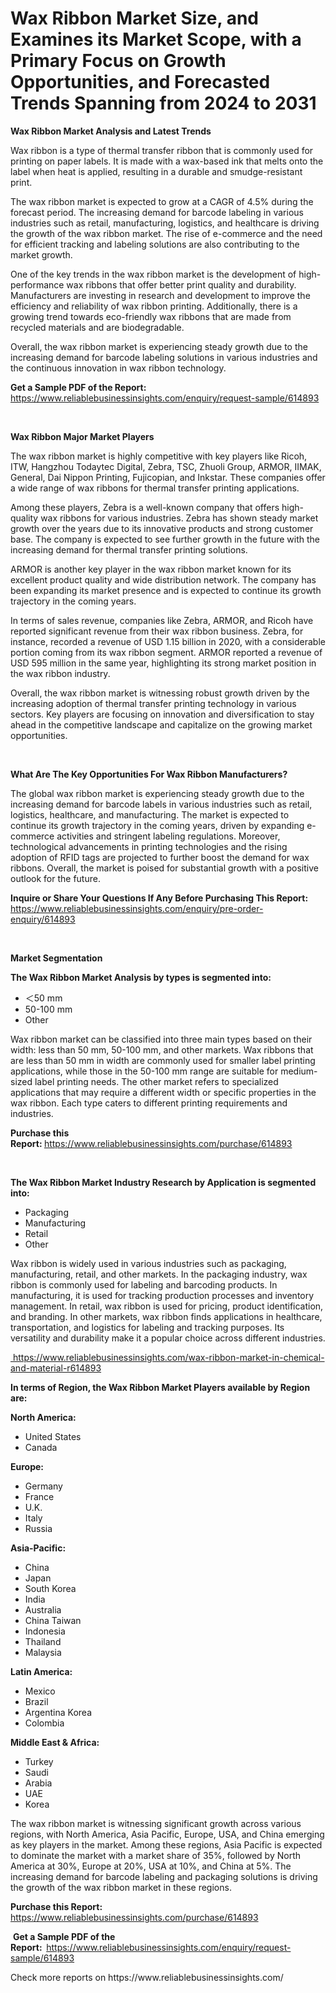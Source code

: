 <p><h1>Wax Ribbon Market Size, and Examines its Market Scope, with a Primary Focus on Growth Opportunities, and Forecasted Trends Spanning from 2024 to 2031</h1></p><p><strong>Wax Ribbon Market Analysis and Latest Trends</strong></p>
<p><p>Wax ribbon is a type of thermal transfer ribbon that is commonly used for printing on paper labels. It is made with a wax-based ink that melts onto the label when heat is applied, resulting in a durable and smudge-resistant print.</p><p>The wax ribbon market is expected to grow at a CAGR of 4.5% during the forecast period. The increasing demand for barcode labeling in various industries such as retail, manufacturing, logistics, and healthcare is driving the growth of the wax ribbon market. The rise of e-commerce and the need for efficient tracking and labeling solutions are also contributing to the market growth.</p><p>One of the key trends in the wax ribbon market is the development of high-performance wax ribbons that offer better print quality and durability. Manufacturers are investing in research and development to improve the efficiency and reliability of wax ribbon printing. Additionally, there is a growing trend towards eco-friendly wax ribbons that are made from recycled materials and are biodegradable.</p><p>Overall, the wax ribbon market is experiencing steady growth due to the increasing demand for barcode labeling solutions in various industries and the continuous innovation in wax ribbon technology.</p></p>
<p><strong>Get a Sample PDF of the Report:&nbsp;</strong> <a href="https://www.reliablebusinessinsights.com/enquiry/request-sample/614893">https://www.reliablebusinessinsights.com/enquiry/request-sample/614893</a></p>
<p>&nbsp;</p>
<p><strong>Wax Ribbon Major Market Players</strong></p>
<p><p>The wax ribbon market is highly competitive with key players like Ricoh, ITW, Hangzhou Todaytec Digital, Zebra, TSC, Zhuoli Group, ARMOR, IIMAK, General, Dai Nippon Printing, Fujicopian, and Inkstar. These companies offer a wide range of wax ribbons for thermal transfer printing applications.</p><p>Among these players, Zebra is a well-known company that offers high-quality wax ribbons for various industries. Zebra has shown steady market growth over the years due to its innovative products and strong customer base. The company is expected to see further growth in the future with the increasing demand for thermal transfer printing solutions.</p><p>ARMOR is another key player in the wax ribbon market known for its excellent product quality and wide distribution network. The company has been expanding its market presence and is expected to continue its growth trajectory in the coming years.</p><p>In terms of sales revenue, companies like Zebra, ARMOR, and Ricoh have reported significant revenue from their wax ribbon business. Zebra, for instance, recorded a revenue of USD 1.15 billion in 2020, with a considerable portion coming from its wax ribbon segment. ARMOR reported a revenue of USD 595 million in the same year, highlighting its strong market position in the wax ribbon industry.</p><p>Overall, the wax ribbon market is witnessing robust growth driven by the increasing adoption of thermal transfer printing technology in various sectors. Key players are focusing on innovation and diversification to stay ahead in the competitive landscape and capitalize on the growing market opportunities.</p></p>
<p>&nbsp;</p>
<p><strong>What Are The Key Opportunities For Wax Ribbon Manufacturers?</strong></p>
<p><p>The global wax ribbon market is experiencing steady growth due to the increasing demand for barcode labels in various industries such as retail, logistics, healthcare, and manufacturing. The market is expected to continue its growth trajectory in the coming years, driven by expanding e-commerce activities and stringent labeling regulations. Moreover, technological advancements in printing technologies and the rising adoption of RFID tags are projected to further boost the demand for wax ribbons. Overall, the market is poised for substantial growth with a positive outlook for the future.</p></p>
<p><strong>Inquire or Share Your Questions If Any Before Purchasing This Report:</strong> <a href="https://www.reliablebusinessinsights.com/enquiry/pre-order-enquiry/614893">https://www.reliablebusinessinsights.com/enquiry/pre-order-enquiry/614893</a></p>
<p>&nbsp;</p>
<p><strong>Market Segmentation</strong></p>
<p><strong>The Wax Ribbon Market Analysis by types is segmented into:</strong></p>
<p><ul><li>＜50 mm</li><li>50-100 mm</li><li>Other</li></ul></p>
<p><p>Wax ribbon market can be classified into three main types based on their width: less than 50 mm, 50-100 mm, and other markets. Wax ribbons that are less than 50 mm in width are commonly used for smaller label printing applications, while those in the 50-100 mm range are suitable for medium-sized label printing needs. The other market refers to specialized applications that may require a different width or specific properties in the wax ribbon. Each type caters to different printing requirements and industries.</p></p>
<p><strong>Purchase this Report:&nbsp;</strong><a href="https://www.reliablebusinessinsights.com/purchase/614893">https://www.reliablebusinessinsights.com/purchase/614893</a></p>
<p>&nbsp;</p>
<p><strong>The Wax Ribbon Market Industry Research by Application is segmented into:</strong></p>
<p><ul><li>Packaging</li><li>Manufacturing</li><li>Retail</li><li>Other</li></ul></p>
<p><p>Wax ribbon is widely used in various industries such as packaging, manufacturing, retail, and other markets. In the packaging industry, wax ribbon is commonly used for labeling and barcoding products. In manufacturing, it is used for tracking production processes and inventory management. In retail, wax ribbon is used for pricing, product identification, and branding. In other markets, wax ribbon finds applications in healthcare, transportation, and logistics for labeling and tracking purposes. Its versatility and durability make it a popular choice across different industries.</p></p>
<p><a href="https://www.reliablebusinessinsights.com/wax-ribbon-market-in-chemical-and-material-r614893">&nbsp;https://www.reliablebusinessinsights.com/wax-ribbon-market-in-chemical-and-material-r614893</a></p>
<p><strong>In terms of Region, the Wax Ribbon Market Players available by Region are:</strong></p>
<p>
    <p> <strong> North America: </strong>
        <ul>
            <li>United States</li>
            <li>Canada</li>
        </ul>
        </p> 
    <p> <strong> Europe: </strong>
        <ul>
            <li>Germany</li>
            <li>France</li>
            <li>U.K.</li>
            <li>Italy</li>
            <li>Russia</li>
        </ul>
        </p> 
    <p> <strong> Asia-Pacific: </strong>
        <ul>
            <li>China</li>
            <li>Japan</li>
            <li>South Korea</li>
            <li>India</li>
            <li>Australia</li>
            <li>China Taiwan</li>
            <li>Indonesia</li>
            <li>Thailand</li>
            <li>Malaysia</li>
        </ul>
        </p> 
    <p> <strong> Latin America: </strong>
        <ul>
            <li>Mexico</li>
            <li>Brazil</li>
            <li>Argentina Korea</li>
            <li>Colombia</li>
        </ul>
        </p> 
    <p> <strong> Middle East & Africa: </strong>
        <ul>
            <li>Turkey</li>
            <li>Saudi</li>
            <li>Arabia</li>
            <li>UAE</li>
            <li>Korea</li>
        </ul>
    </p>
    </p>
<p><p>The wax ribbon market is witnessing significant growth across various regions, with North America, Asia Pacific, Europe, USA, and China emerging as key players in the market. Among these regions, Asia Pacific is expected to dominate the market with a market share of 35%, followed by North America at 30%, Europe at 20%, USA at 10%, and China at 5%. The increasing demand for barcode labeling and packaging solutions is driving the growth of the wax ribbon market in these regions.</p></p>
<p><strong>Purchase this Report: </strong><a href="https://www.reliablebusinessinsights.com/purchase/614893">https://www.reliablebusinessinsights.com/purchase/614893</a></p>
<p>&nbsp;<strong>Get a Sample PDF of the Report:&nbsp;&nbsp;</strong><a href="https://www.reliablebusinessinsights.com/enquiry/request-sample/614893">https://www.reliablebusinessinsights.com/enquiry/request-sample/614893</a></p>
<p><strong></strong></p>
<p>Check more reports on https://www.reliablebusinessinsights.com/</p>